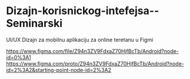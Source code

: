 # Dizajn-korisnickog-intefejsa--Seminarski
UI/UX Dizajn za mobilnu aplikaciju za online teretanu u Figmi

https://www.figma.com/file/Z94n3ZV9FdxaZ70HjfBcTb/Android?node-id=0%3A1
https://www.figma.com/proto/Z94n3ZV9FdxaZ70HjfBcTb/Android?node-id=2%3A2&starting-point-node-id=2%3A2
